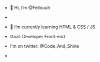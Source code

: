 - 👋 Hi, I’m @Fellouuh
- 
- 🌱 I’m currently learning HTML & CSS / JS
 
- Goal: Developer Front-end

- I'm on twitter: @Code_And_Shine

-

<!---
Fellouuh/Fellouuh is a ✨ special ✨ repository because its `README.md` (this file) appears on your GitHub profile.
You can click the Preview link to take a look at your changes.
--->

